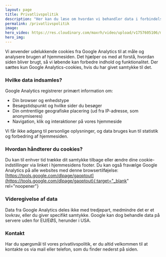 ```yaml
---
layout: page
title: Privatlivspolitik
description: "Her kan du læse om hvordan vi behandler data i forbindelse med dit besøg på vores hjemmeside"
permalink: /privatlivspolitik
image:
hero_video: https://res.cloudinary.com/maxrh/video/upload/v1757605106/monsun.dk/Videos/IncredibleMachines_bluelines-loop_ugimzb.mp4
hero_img:  
---
```


Vi anvender udelukkende cookies fra Google Analytics til at måle og analysere brugen af hjemmesiden. Det hjælper os med at forstå, hvordan siden bliver brugt, så vi løbende kan forbedre indhold og funktionalitet.
Der sættes kun Google Analytics-cookies, hvis du har givet samtykke til det.

### Hvilke data indsamles?
Google Analytics registrerer primært information om:

* Din browser og enhedstype
* Besøgstidspunkt og hvilke sider du besøger
* Din omtrentlige geografiske placering (ud fra IP-adresse, som anonymiseres)
* Navigation, klik og interaktioner på vores hjemmeside

Vi får ikke adgang til personlige oplysninger, og data bruges kun til statistik og forbedring af hjemmesiden.

### Hvordan håndterer du cookies?
Du kan til enhver tid trække dit samtykke tilbage eller ændre dine cookie-indstillinger via linket i hjemmesidens footer.
Du kan også fravælge Google Analytics på alle websites med denne browsertilføjelse: [https://tools.google.com/dlpage/gaoptout](https://tools.google.com/dlpage/gaoptout){:target="_blank" rel="noopener"}

### Videregivelse af data
Data fra Google Analytics deles ikke med tredjepart, medmindre det er et lovkrav, eller du giver specifikt samtykke.
Google kan dog behandle data på servere uden for EU/EØS, herunder i USA.

### Kontakt
Har du spørgsmål til vores privatlivspolitik, er du altid velkommen til at kontakte os via mail eller telefon, som du finder nederst på siden.